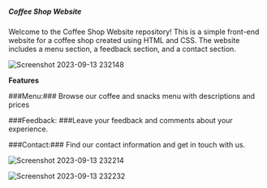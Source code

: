 ##### Coffee Shop Website #####

Welcome to the Coffee Shop Website repository! This is a simple front-end website for a coffee shop created using HTML and CSS. The website includes a menu section, a feedback section, and a contact section.

![Screenshot 2023-09-13 232148](https://github.com/Manjeetrawat28/Coffeeshopwebsite/assets/88391007/222d55d3-8675-454f-8f96-4100a05f4566)


**Features**

###Menu:### Browse our coffee and snacks menu with descriptions and prices

###Feedback: ###Leave your feedback and comments about your experience.

###Contact:### Find our contact information and get in touch with us.




![Screenshot 2023-09-13 232214](https://github.com/Manjeetrawat28/Coffeeshopwebsite/assets/88391007/fd4022b1-994b-4c42-8b60-02f771b5475f)

![Screenshot 2023-09-13 232232](https://github.com/Manjeetrawat28/Coffeeshopwebsite/assets/88391007/8f8dc8ab-c027-44cd-bfce-e50f10618154)


